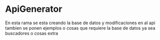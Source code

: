 # ApiGenerator
En esta rama se esta creando la base de datos y modificaciones en al api tambien se ponen ejemplos o cosas que requiere la base de datos ya sea buscadores o cosas extra
